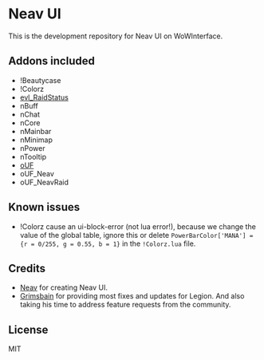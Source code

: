 # Neav UI

This is the development repository for Neav UI on WoWInterface.

## Addons included

- !Beautycase
- !Colorz
- [evl\_RaidStatus](http://www.wowinterface.com/downloads/info15178-RaidStatus.html)
- nBuff
- nChat
- nCore
- nMainbar
- nMinimap
- nPower
- nTooltip
- [oUF](http://www.wowinterface.com/downloads/info9994-oUF.html)
- oUF\_Neav
- oUF\_NeavRaid

## Known issues

- !Colorz cause an ui-block-error (not lua error!), because we change
  the value of the global table, ignore this or delete
  `PowerBarColor['MANA'] = {r = 0/255, g = 0.55, b = 1}` in the
  `!Colorz.lua` file.

## Credits

- [Neav](https://github.com/Neav) for creating Neav UI.
- [Grimsbain](https://github.com/Grimsbain) for providing most fixes and
  updates for Legion. And also taking his time to address feature requests from
  the community.

## License

MIT

